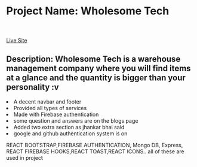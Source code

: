 # Project Name: Wholesome Tech <br></br>
[Live Site]()

## Description: Wholesome Tech is a warehouse management company where you will find items at a glance and the quantity is bigger than your personality :v 
 
 <li>A decent navbar and footer</li>
 <li>Provided all types of services </li>
 <li>Made with Firebase authentication</li>
 <li>some question and answers are on the blogs page</li>
 <li> Added two extra section as jhankar bhai said </li>
 <li>google and github authentication system is on</li>
 <p>REACT BOOTSTRAP,FIREBASE AUTHENTICATION, Mongo DB, Express, REACT FIREBASE HOOKS,REACT TOAST,REACT ICONS.. all of these are used in project</p>
